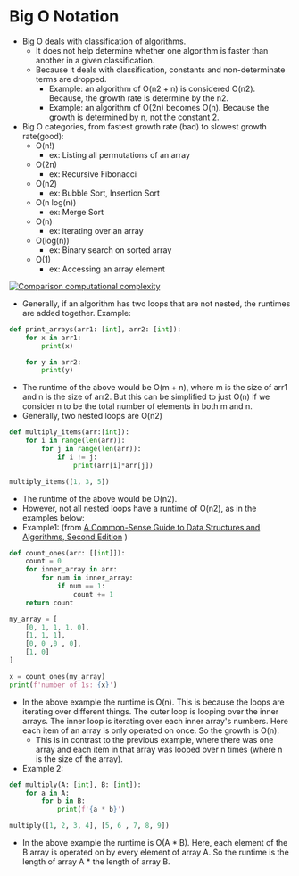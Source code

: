 # Big O Notation

* Big O deals with classification of algorithms.
  * It does not help determine whether one algorithm is faster than another in a given classification.
  * Because it deals with classification, constants and non-determinate terms are dropped.
    * Example: an algorithm of O(n2 + n) is considered O(n2). Because, the growth rate is determine by the n2.
    * Example: an algorithm of O(2n) becomes O(n). Because the growth is determined by n, not the constant 2.
* Big O categories, from fastest growth rate (bad) to slowest growth rate(good):
  * O(n!)
    * ex: Listing all permutations of an array
  * O(2n)
    * ex: Recursive Fibonacci
  * O(n2)
    * ex: Bubble Sort, Insertion Sort
  * O(n log(n))
    * ex: Merge Sort
  * O(n)
    * ex: iterating over an array
  * O(log(n))
    * ex: Binary search on sorted array
  * O(1)
    * ex: Accessing an array element

[![Comparison computational complexity](https://upload.wikimedia.org/wikipedia/commons/thumb/7/7e/Comparison\_computational\_complexity.svg/512px-Comparison\_computational\_complexity.svg.png)](https://commons.wikimedia.org/wiki/File:Comparison\_computational\_complexity.svg)

* Generally, if an algorithm has two loops that are not nested, the runtimes are added together. Example:

```python
def print_arrays(arr1: [int], arr2: [int]):
    for x in arr1:
        print(x)

    for y in arr2:
        print(y)
```

* The runtime of the above would be O(m + n), where m is the size of arr1 and n is the size of arr2. But this can be simplified to just O(n) if we consider n to be the total number of elements in both m and n.
* Generally, two nested loops are O(n2)

```python
def multiply_items(arr:[int]):
    for i in range(len(arr)):
        for j in range(len(arr)):
            if i != j:
                print(arr[i]*arr[j])

multiply_items([1, 3, 5])
```

* The runtime of the above would be O(n2).
* However, not all nested loops have a runtime of O(n2), as in the examples below:
* Example1: (from [A Common-Sense Guide to Data Structures and Algorithms, Second Edition](https://pragprog.com/titles/jwdsal2/a-common-sense-guide-to-data-structures-and-algorithms-second-edition/) )

```python
def count_ones(arr: [[int]]):
    count = 0
    for inner_array in arr:
        for num in inner_array:
            if num == 1:
                count += 1
    return count

my_array = [
    [0, 1, 1, 1, 0],
    [1, 1, 1],
    [0, 0 ,0 , 0],
    [1, 0]
]

x = count_ones(my_array) 
print(f'number of 1s: {x}')
```

* In the above example the runtime is O(n). This is because the loops are iterating over different things. The outer loop is looping over the inner arrays. The inner loop is iterating over each inner array's numbers. Here each item of an array is only operated on once. So the growth is O(n).
  * This is in contrast to the previous example, where there was one array and each item in that array was looped over n times (where n is the size of the array).
* Example 2:

```python
def multiply(A: [int], B: [int]):
    for a in A:
        for b in B:
            print(f'{a * b}')

multiply([1, 2, 3, 4], [5, 6 , 7, 8, 9])
```

* In the above example the runtime is O(A \* B). Here, each element of the B array is operated on by every element of array A. So the runtime is the length of array A \* the length of array B.
